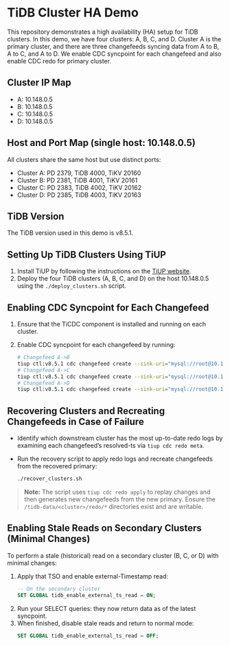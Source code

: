# TiDB Cluster HA Demo

This repository demonstrates a high availability (HA) setup for TiDB clusters. In this demo, we have four clusters: A, B, C, and D. Cluster A is the primary cluster, and there are three changefeeds syncing data from A to B, A to C, and A to D. We enable CDC syncpoint for each changefeed and also enable CDC redo for primary cluster.

## Cluster IP Map

- A: 10.148.0.5
- B: 10.148.0.5
- C: 10.148.0.5
- D: 10.148.0.5

## Host and Port Map (single host: 10.148.0.5)

All clusters share the same host but use distinct ports:

- Cluster A: PD 2379, TiDB 4000, TiKV 20160
- Cluster B: PD 2381, TiDB 4001, TiKV 20161
- Cluster C: PD 2383, TiDB 4002, TiKV 20162
- Cluster D: PD 2385, TiDB 4003, TiKV 20163

## TiDB Version

The TiDB version used in this demo is v8.5.1.

## Setting Up TiDB Clusters Using TiUP

1. Install TiUP by following the instructions on the [TiUP website](https://tiup.io/).
2. Deploy the four TiDB clusters (A, B, C, and D) on the host 10.148.0.5 using the `./deploy_clusters.sh` script.

## Enabling CDC Syncpoint for Each Changefeed

1. Ensure that the TiCDC component is installed and running on each cluster.
2. Enable CDC syncpoint for each changefeed by running:

   ```bash
   # Changefeed A->B
   tiup ctl:v8.5.1 cdc changefeed create --sink-uri="mysql://root@10.148.0.5:4001/" --config=./cdc_config.toml
   # Changefeed A->C
   tiup ctl:v8.5.1 cdc changefeed create --sink-uri="mysql://root@10.148.0.5:4002/" --config=./cdc_config.toml
   # Changefeed A->D
   tiup ctl:v8.5.1 cdc changefeed create --sink-uri="mysql://root@10.148.0.5:4003/" --config=./cdc_config.toml
   ```

## Recovering Clusters and Recreating Changefeeds in Case of Failure

- Identify which downstream cluster has the most up-to-date redo logs by examining each changefeed’s resolved-ts via `tiup cdc redo meta`.
- Run the recovery script to apply redo logs and recreate changefeeds from the recovered primary:

  ```bash
  ./recover_clusters.sh
  ```

> **Note:** The script uses `tiup cdc redo apply` to replay changes and then generates new changefeeds from the new primary. Ensure the `/tidb-data/<cluster>/redo/*` directories exist and are writable.

## Enabling Stale Reads on Secondary Clusters (Minimal Changes)

To perform a stale (historical) read on a secondary cluster (B, C, or D) with minimal changes:

1. Apply that TSO and enable external-Timestamp read:
   ```sql
   -- On the secondary cluster
   SET GLOBAL tidb_enable_external_ts_read = ON;
   ```
1. Run your SELECT queries: they now return data as of the latest syncpoint.
1. When finished, disable stale reads and return to normal mode:
   ```sql
   SET GLOBAL tidb_enable_external_ts_read = OFF;
   ```

